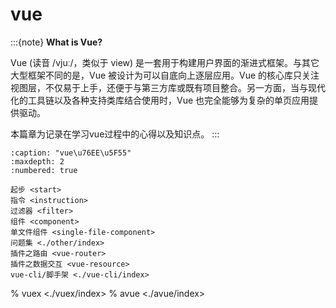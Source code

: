 # vue

:::{note}
**What is Vue?**

Vue (读音 /vjuː/，类似于 view) 是一套用于构建用户界面的渐进式框架。与其它大型框架不同的是，Vue 被设计为可以自底向上逐层应用。Vue 的核心库只关注视图层，不仅易于上手，还便于与第三方库或既有项目整合。另一方面，当与现代化的工具链以及各种支持类库结合使用时，Vue 也完全能够为复杂的单页应用提供驱动。

本篇章为记录在学习vue过程中的心得以及知识点。
:::

```{toctree}
:caption: "vue\u76EE\u5F55"
:maxdepth: 2
:numbered: true

起步 <start>
指令 <instruction>
过滤器 <filter>
组件 <component>
单文件组件 <single-file-component>
问题集 <./other/index>
插件之路由 <vue-router>
插件之数据交互 <vue-resource>
vue-cli/脚手架 <./vue-cli/index>
```

% vuex <./vuex/index>
% avue <./avue/index>
